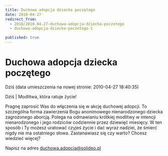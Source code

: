 ```yaml
---
title: Duchowa adopcja dziecka poczętego
date: 2010-04-27
redirect_from: 
  - 2010/2010.04.27-duchowa-adopcja-dziecka-poczetego
  - duchowa-adopcja-dziecka-poczetego-1

published: true
---
```




# Duchowa adopcja dziecka poczętego

<time>Dziś (data umieszczenia na nowej stronie: 2010-04-27 18:40:35)</time>

Dziś | 
Modlitwa, która ratuje życie!

Pragnę zaprosić Was do włączenia się w akcję duchowej adopcji. To szczególna forma zawierzenia Bogu anonimowego nienarodzonego dziecka zagrożonego aborcją. Polega na odmawianiu krótkiej modlitwy w intencji nienarodzonego i jego rodziców codziennie przez dziewięć miesięcy. W ten sposób i Ty możesz uratować czyjeś życie i dać wyraz nadziei, że śmierć nigdy nie ma ostatniego słowa. 
Zastanawiasz się czy warto? Chcesz wiedzieć więcej?

Napisz na adres duchowa.adopcja@solideo.pl



<!--{{json:{"created_date":"2010-04-27 18:40:35","publish_down":"0000-00-00 00:00:00","id":"824"}}}-->